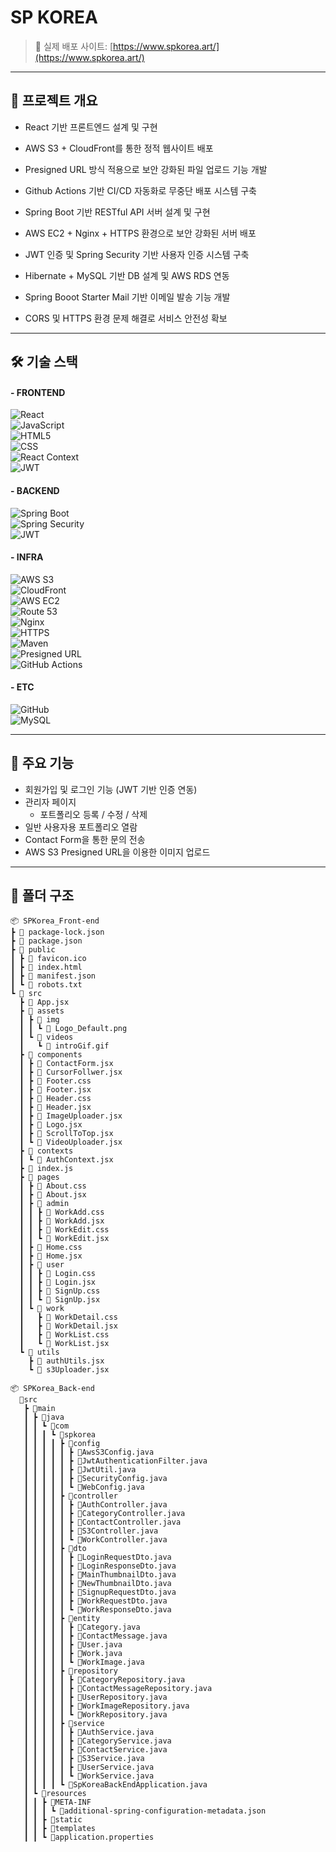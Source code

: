 # SP KOREA

> 🔗 실제 배포 사이트: [https://www.spkorea.art/](https://www.spkorea.art/)

---

## 📌 프로젝트 개요

- React 기반 프론트엔드 설계 및 구현
- AWS S3 + CloudFront를 통한 정적 웹사이트 배포
- Presigned URL 방식 적용으로 보안 강화된 파일 업로드 기능 개발
- Github Actions 기반 CI/CD 자동화로 무중단 배포 시스템 구축
  
- Spring Boot 기반 RESTful API 서버 설계 및 구현
- AWS EC2 + Nginx + HTTPS 환경으로 보안 강화된 서버 배포
- JWT 인증 및 Spring Security 기반 사용자 인증 시스템 구축
- Hibernate + MySQL 기반 DB 설계 및 AWS RDS 연동
- Spring Booot Starter Mail 기반 이메일 발송 기능 개발
- CORS 및 HTTPS 환경 문제 해결로 서비스 안전성 확보

---

## 🛠️ 기술 스택

#### - FRONTEND
![React](https://img.shields.io/badge/React-%2320232a.svg?style=for-the-badge&logo=react&logoColor=%2361DAFB)  
![JavaScript](https://img.shields.io/badge/JavaScript-%23F7DF1E.svg?style=for-the-badge&logo=javascript&logoColor=black)  
![HTML5](https://img.shields.io/badge/html5-%23E34F26.svg?style=for-the-badge&logo=html5&logoColor=white)  
![CSS](https://img.shields.io/badge/css3-%231572B6.svg?style=for-the-badge&logo=css3&logoColor=white)  
![React Context](https://img.shields.io/badge/React_Context-%23007ACC.svg?style=for-the-badge&logo=react&logoColor=white)  
![JWT](https://img.shields.io/badge/JWT-000000.svg?style=for-the-badge&logo=jwt&logoColor=white)  

#### - BACKEND  
![Spring Boot](https://img.shields.io/badge/Spring_Boot-6DB33F.svg?style=for-the-badge&logo=springboot&logoColor=white)  
![Spring Security](https://img.shields.io/badge/Spring_Security-6DB33F.svg?style=for-the-badge&logo=springsecurity&logoColor=white)  
![JWT](https://img.shields.io/badge/JWT-000000.svg?style=for-the-badge&logo=jwt&logoColor=white)  

#### - INFRA
![AWS S3](https://img.shields.io/badge/AWS%20S3-569A31.svg?style=for-the-badge&logo=amazonaws&logoColor=white)  
![CloudFront](https://img.shields.io/badge/CloudFront-232F3E.svg?style=for-the-badge&logo=amazonaws&logoColor=white)  
![AWS EC2](https://img.shields.io/badge/AWS_EC2-FF9900.svg?style=for-the-badge&logo=amazonaws&logoColor=white)  
![Route 53](https://img.shields.io/badge/Route%2053-232F3E.svg?style=for-the-badge&logo=amazonaws&logoColor=white)  
![Nginx](https://img.shields.io/badge/Nginx-009639.svg?style=for-the-badge&logo=nginx&logoColor=white)  
![HTTPS](https://img.shields.io/badge/HTTPS-007ACC.svg?style=for-the-badge)  
![Maven](https://img.shields.io/badge/Maven-C71A36.svg?style=for-the-badge&logo=apachemaven&logoColor=white)   
![Presigned URL](https://img.shields.io/badge/Presigned%20URL-0A0A0A.svg?style=for-the-badge&logo=aws)  
![GitHub Actions](https://img.shields.io/badge/GitHub_Actions-2088FF.svg?style=for-the-badge&logo=githubactions&logoColor=white)  

#### - ETC
![GitHub](https://img.shields.io/badge/GitHub-181717.svg?style=for-the-badge&logo=github&logoColor=white)  
![MySQL](https://img.shields.io/badge/MySQL-4479A1.svg?style=for-the-badge&logo=mysql&logoColor=white)  

---

## 🚀 주요 기능

- 회원가입 및 로그인 기능 (JWT 기반 인증 연동)
- 관리자 페이지
  - 포트폴리오 등록 / 수정 / 삭제
- 일반 사용자용 포트폴리오 열람
- Contact Form을 통한 문의 전송
- AWS S3 Presigned URL을 이용한 이미지 업로드

---

## 📂 폴더 구조


```
📦 SPKorea_Front-end
┣ 📜 package-lock.json
┣ 📜 package.json
┣ 📂 public
┃ ┣ 📜 favicon.ico
┃ ┣ 📜 index.html
┃ ┣ 📜 manifest.json
┃ ┗ 📜 robots.txt
┗ 📂 src
  ┣ 📜 App.jsx
  ┣ 📂 assets
  ┃ ┣ 📂 img
  ┃ ┃ ┗ 📜 Logo_Default.png
  ┃ ┗ 📂 videos
  ┃   ┗ 📜 introGif.gif
  ┣ 📂 components
  ┃ ┣ 📜 ContactForm.jsx
  ┃ ┣ 📜 CursorFollwer.jsx
  ┃ ┣ 📜 Footer.css
  ┃ ┣ 📜 Footer.jsx
  ┃ ┣ 📜 Header.css
  ┃ ┣ 📜 Header.jsx
  ┃ ┣ 📜 ImageUploader.jsx
  ┃ ┣ 📜 Logo.jsx
  ┃ ┣ 📜 ScrollToTop.jsx
  ┃ ┗ 📜 VideoUploader.jsx
  ┣ 📂 contexts
  ┃ ┗ 📜 AuthContext.jsx
  ┣ 📜 index.js
  ┣ 📂 pages
  ┃ ┣ 📜 About.css
  ┃ ┣ 📜 About.jsx
  ┃ ┣ 📂 admin
  ┃ ┃ ┣ 📜 WorkAdd.css
  ┃ ┃ ┣ 📜 WorkAdd.jsx
  ┃ ┃ ┣ 📜 WorkEdit.css
  ┃ ┃ ┗ 📜 WorkEdit.jsx
  ┃ ┣ 📜 Home.css
  ┃ ┣ 📜 Home.jsx
  ┃ ┣ 📂 user
  ┃ ┃ ┣ 📜 Login.css
  ┃ ┃ ┣ 📜 Login.jsx
  ┃ ┃ ┣ 📜 SignUp.css
  ┃ ┃ ┗ 📜 SignUp.jsx
  ┃ ┗ 📂 work
  ┃   ┣ 📜 WorkDetail.css
  ┃   ┣ 📜 WorkDetail.jsx
  ┃   ┣ 📜 WorkList.css
  ┃   ┗ 📜 WorkList.jsx
  ┗ 📂 utils
    ┣ 📜 authUtils.jsx
    ┗ 📜 s3Uploader.jsx
```
```
📦 SPKorea_Back-end
  📂src
   ┣ 📂main
   ┃ ┣ 📂java
   ┃ ┃ ┗ 📂com
   ┃ ┃ ┃ ┗ 📂spkorea
   ┃ ┃ ┃ ┃ ┣ 📂config
   ┃ ┃ ┃ ┃ ┃ ┣ 📜AwsS3Config.java
   ┃ ┃ ┃ ┃ ┃ ┣ 📜JwtAuthenticationFilter.java
   ┃ ┃ ┃ ┃ ┃ ┣ 📜JwtUtil.java
   ┃ ┃ ┃ ┃ ┃ ┣ 📜SecurityConfig.java
   ┃ ┃ ┃ ┃ ┃ ┗ 📜WebConfig.java
   ┃ ┃ ┃ ┃ ┣ 📂controller
   ┃ ┃ ┃ ┃ ┃ ┣ 📜AuthController.java
   ┃ ┃ ┃ ┃ ┃ ┣ 📜CategoryController.java
   ┃ ┃ ┃ ┃ ┃ ┣ 📜ContactController.java
   ┃ ┃ ┃ ┃ ┃ ┣ 📜S3Controller.java
   ┃ ┃ ┃ ┃ ┃ ┗ 📜WorkController.java
   ┃ ┃ ┃ ┃ ┣ 📂dto
   ┃ ┃ ┃ ┃ ┃ ┣ 📜LoginRequestDto.java
   ┃ ┃ ┃ ┃ ┃ ┣ 📜LoginResponseDto.java
   ┃ ┃ ┃ ┃ ┃ ┣ 📜MainThumbnailDto.java
   ┃ ┃ ┃ ┃ ┃ ┣ 📜NewThumbnailDto.java
   ┃ ┃ ┃ ┃ ┃ ┣ 📜SignupRequestDto.java
   ┃ ┃ ┃ ┃ ┃ ┣ 📜WorkRequestDto.java
   ┃ ┃ ┃ ┃ ┃ ┗ 📜WorkResponseDto.java
   ┃ ┃ ┃ ┃ ┣ 📂entity
   ┃ ┃ ┃ ┃ ┃ ┣ 📜Category.java
   ┃ ┃ ┃ ┃ ┃ ┣ 📜ContactMessage.java
   ┃ ┃ ┃ ┃ ┃ ┣ 📜User.java
   ┃ ┃ ┃ ┃ ┃ ┣ 📜Work.java
   ┃ ┃ ┃ ┃ ┃ ┗ 📜WorkImage.java
   ┃ ┃ ┃ ┃ ┣ 📂repository
   ┃ ┃ ┃ ┃ ┃ ┣ 📜CategoryRepository.java
   ┃ ┃ ┃ ┃ ┃ ┣ 📜ContactMessageRepository.java
   ┃ ┃ ┃ ┃ ┃ ┣ 📜UserRepository.java
   ┃ ┃ ┃ ┃ ┃ ┣ 📜WorkImageRepository.java
   ┃ ┃ ┃ ┃ ┃ ┗ 📜WorkRepository.java
   ┃ ┃ ┃ ┃ ┣ 📂service
   ┃ ┃ ┃ ┃ ┃ ┣ 📜AuthService.java
   ┃ ┃ ┃ ┃ ┃ ┣ 📜CategoryService.java
   ┃ ┃ ┃ ┃ ┃ ┣ 📜ContactService.java
   ┃ ┃ ┃ ┃ ┃ ┣ 📜S3Service.java
   ┃ ┃ ┃ ┃ ┃ ┣ 📜UserService.java
   ┃ ┃ ┃ ┃ ┃ ┗ 📜WorkService.java
   ┃ ┃ ┃ ┃ ┗ 📜SpKoreaBackEndApplication.java
   ┃ ┗ 📂resources
   ┃ ┃ ┣ 📂META-INF
   ┃ ┃ ┃ ┗ 📜additional-spring-configuration-metadata.json
   ┃ ┃ ┣ 📂static
   ┃ ┃ ┣ 📂templates
   ┃ ┃ ┗ 📜application.properties
```

</details>
